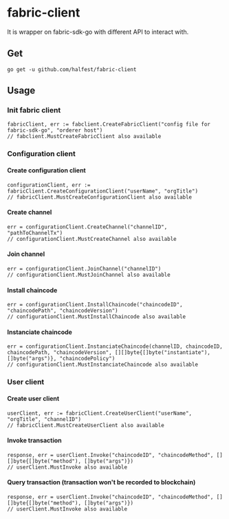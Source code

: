 # fabric-client
It is wrapper on fabric-sdk-go with different API to interact with.

## Get
```
go get -u github.com/halfest/fabric-client
```

## Usage

### Init fabric client
```
fabricClient, err := fabclient.CreateFabricClient("config file for fabric-sdk-go", "orderer host")
// fabclient.MustCreateFabricClient also available
```

### Configuration client

#### Create configuration client
```
configurationClient, err := fabricClient.CreateConfigurationClient("userName", "orgTitle")
// fabricClient.MustCreateConfigurationClient also available
```

#### Create channel
```
err = configurationClient.CreateChannel("channelID", "pathToChannelTx")
// configurationClient.MustCreateChannel also available
```

#### Join channel
```
err = configurationClient.JoinChannel("channelID")
// configurationClient.MustJoinChannel also available
```

#### Install chaincode
```
err = configurationClient.InstallChaincode("chaincodeID", "chaincodePath", "chaincodeVersion")
// configurationClient.MustInstallChaincode also available
```

#### Instanciate chaincode
```
err = configurationClient.InstanciateChaincode(channelID, chaincodeID, chaincodePath, "chaincodeVersion", [][]byte{[]byte("instantiate"), []byte("args")}, "chaincodePolicy")
// configurationClient.MustInstanciateChaincode also available
```

### User client

#### Create user client
```
userClient, err := fabricClient.CreateUserClient("userName", "orgTitle", "channelID")
// fabricClient.MustCreateUserClient also available
```

#### Invoke transaction
```
response, err = userClient.Invoke("chaincodeID", "chaincodeMethod", [][]byte{[]byte("method"), []byte("args")})
// userClient.MustInvoke also available
```

#### Query transaction (transaction won't be recorded to blockchain)
```
response, err = userClient.Invoke("chaincodeID", "chaincodeMethod", [][]byte{[]byte("method"), []byte("args")})
// userClient.MustInvoke also available
```